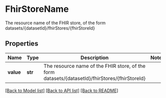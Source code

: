 # FhirStoreName

The resource name of the FHIR store, of the form datasets/{datasetId}/fhirStores/{fhirStoreId}

## Properties
Name | Type | Description | Notes
------------ | ------------- | ------------- | -------------
**value** | **str** | The resource name of the FHIR store, of the form datasets/{datasetId}/fhirStores/{fhirStoreId} | 

[[Back to Model list]](../README.md#documentation-for-models) [[Back to API list]](../README.md#documentation-for-api-endpoints) [[Back to README]](../README.md)



